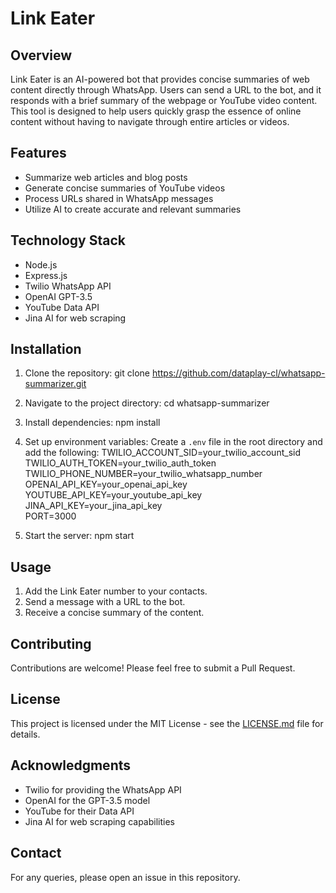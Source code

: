# Link Eater

## Overview

Link Eater is an AI-powered bot that provides concise summaries of web content directly through WhatsApp. Users can send a URL to the bot, and it responds with a brief summary of the webpage or YouTube video content. This tool is designed to help users quickly grasp the essence of online content without having to navigate through entire articles or videos.

## Features

- Summarize web articles and blog posts
- Generate concise summaries of YouTube videos
- Process URLs shared in WhatsApp messages
- Utilize AI to create accurate and relevant summaries

## Technology Stack

- Node.js
- Express.js
- Twilio WhatsApp API
- OpenAI GPT-3.5
- YouTube Data API
- Jina AI for web scraping

## Installation

1. Clone the repository:
git clone https://github.com/dataplay-cl/whatsapp-summarizer.git

2. Navigate to the project directory:
cd whatsapp-summarizer

3. Install dependencies:
npm install

4. Set up environment variables:
Create a `.env` file in the root directory and add the following:
TWILIO_ACCOUNT_SID=your_twilio_account_sid  
TWILIO_AUTH_TOKEN=your_twilio_auth_token  
TWILIO_PHONE_NUMBER=your_twilio_whatsapp_number  
OPENAI_API_KEY=your_openai_api_key  
YOUTUBE_API_KEY=your_youtube_api_key  
JINA_API_KEY=your_jina_api_key  
PORT=3000  

6. Start the server:
npm start

## Usage

1. Add the Link Eater number to your contacts.
2. Send a message with a URL to the bot.
3. Receive a concise summary of the content.

## Contributing

Contributions are welcome! Please feel free to submit a Pull Request.

## License

This project is licensed under the MIT License - see the [LICENSE.md](LICENSE.md) file for details.

## Acknowledgments

- Twilio for providing the WhatsApp API
- OpenAI for the GPT-3.5 model
- YouTube for their Data API
- Jina AI for web scraping capabilities

## Contact

For any queries, please open an issue in this repository.

